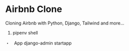 # Airbnb Clone

Cloning Airbnb with Python, Django, Tailwind and more...

1. pipenv shell

・　App
django-admin startapp